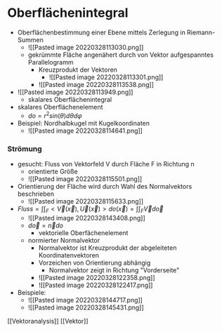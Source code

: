 # Oberflächenintegral
+ Oberflächenbestimmung einer Ebene mittels Zerlegung in Riemann-Summen
	+ ![[Pasted image 20220328113030.png]]
	+ gekrümmte Fläche angenähert durch von Vektor aufgespanntes Parallelogramm 
		+ Kreuzprodukt der Vektoren 
			+ ![[Pasted image 20220328113301.png]]
		+ ![[Pasted image 20220328113538.png]]
+ ![[Pasted image 20220328113949.png]]
	+ skalares Oberflächenintegral
+ skalares Oberflächenelement
	+ $do=r^2sin(θ)dθdφ$
+ Beispiel: Nordhalbkugel mit Kugelkoordinaten
	+ ![[Pasted image 20220328114641.png]]

### Strömung
+ gesucht: Fluss von Vektorfeld V durch Fläche F in Richtung n
	+ orientierte Größe
	+ ![[Pasted image 20220328115501.png]]
+ Orientierung der Fläche wird durch Wahl des Normalvektors beschrieben
	+ ![[Pasted image 20220328115633.png]]
+ $Fluss=\int \int_F <\overrightarrow{V}(\overrightarrow{x}),\overrightarrow{U}(\overrightarrow{x})>do(\overrightarrow{x})=\int\int_F \overrightarrow{V}d\overrightarrow{o}$
	+ ![[Pasted image 20220328143408.png]]
	+ $d\overrightarrow{o}=\overrightarrow{n}do$
		+ vektorielle Oberfächenelement
	+ normierter Normalvektor
		+ Normalvektor ist Kreuzprodukt der abgeleiteten Koordinatenvektoren 
		+ Vorzeichen von Orientierung abhängig
			+ Normalvektor zeigt in Richtung "Vorderseite"
		+ ![[Pasted image 20220328122358.png]]
		+ ![[Pasted image 20220328122417.png]]
+ Beispiele:
	+ ![[Pasted image 20220328144717.png]]
	+  ![[Pasted image 20220328145431.png]]



[[Vektoranalysis]] [[Vektor]]